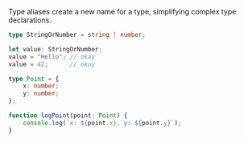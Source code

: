 Type aliases create a new name for a type, simplifying complex type declarations.

```typescript
type StringOrNumber = string | number;

let value: StringOrNumber;
value = "Hello"; // okay
value = 42;      // okay

type Point = {
    x: number;
    y: number;
};

function logPoint(point: Point) {
    console.log(`x: ${point.x}, y: ${point.y}`);
}
```